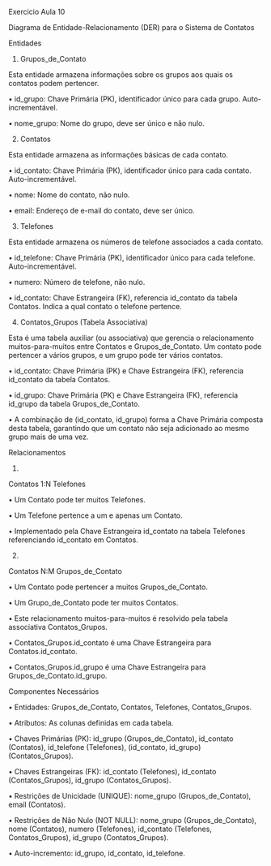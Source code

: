 Exercicio Aula 10

Diagrama de Entidade-Relacionamento (DER) para o Sistema de Contatos


Entidades

1. Grupos_de_Contato

Esta entidade armazena informações sobre os grupos aos quais os contatos podem pertencer.

•
id_grupo: Chave Primária (PK), identificador único para cada grupo. Auto-incrementável.

•
nome_grupo: Nome do grupo, deve ser único e não nulo.


2. Contatos

Esta entidade armazena as informações básicas de cada contato.

•
id_contato: Chave Primária (PK), identificador único para cada contato. Auto-incrementável.

•
nome: Nome do contato, não nulo.

•
email: Endereço de e-mail do contato, deve ser único.


3. Telefones

Esta entidade armazena os números de telefone associados a cada contato.

•
id_telefone: Chave Primária (PK), identificador único para cada telefone. Auto-incrementável.

•
numero: Número de telefone, não nulo.

•
id_contato: Chave Estrangeira (FK), referencia id_contato da tabela Contatos. Indica a qual contato o telefone pertence.


4. Contatos_Grupos (Tabela Associativa)

Esta é uma tabela auxiliar (ou associativa) que gerencia o relacionamento muitos-para-muitos entre Contatos e Grupos_de_Contato. Um contato pode pertencer a vários grupos, e um grupo pode ter vários contatos.

•
id_contato: Chave Primária (PK) e Chave Estrangeira (FK), referencia id_contato da tabela Contatos.

•
id_grupo: Chave Primária (PK) e Chave Estrangeira (FK), referencia id_grupo da tabela Grupos_de_Contato.

•
A combinação de (id_contato, id_grupo) forma a Chave Primária composta desta tabela, garantindo que um contato não seja adicionado ao mesmo grupo mais de uma vez.

Relacionamentos

1.
Contatos 1:N Telefones

•
Um Contato pode ter muitos Telefones.

•
Um Telefone pertence a um e apenas um Contato.

•
Implementado pela Chave Estrangeira id_contato na tabela Telefones referenciando id_contato em Contatos.



2.
Contatos N:M Grupos_de_Contato

•
Um Contato pode pertencer a muitos Grupos_de_Contato.

•
Um Grupo_de_Contato pode ter muitos Contatos.

•
Este relacionamento muitos-para-muitos é resolvido pela tabela associativa Contatos_Grupos.

•
Contatos_Grupos.id_contato é uma Chave Estrangeira para Contatos.id_contato.

•
Contatos_Grupos.id_grupo é uma Chave Estrangeira para Grupos_de_Contato.id_grupo.





Componentes Necessários

•
Entidades: Grupos_de_Contato, Contatos, Telefones, Contatos_Grupos.

•
Atributos: As colunas definidas em cada tabela.

•
Chaves Primárias (PK): id_grupo (Grupos_de_Contato), id_contato (Contatos), id_telefone (Telefones), (id_contato, id_grupo) (Contatos_Grupos).

•
Chaves Estrangeiras (FK): id_contato (Telefones), id_contato (Contatos_Grupos), id_grupo (Contatos_Grupos).

•
Restrições de Unicidade (UNIQUE): nome_grupo (Grupos_de_Contato), email (Contatos).

•
Restrições de Não Nulo (NOT NULL): nome_grupo (Grupos_de_Contato), nome (Contatos), numero (Telefones), id_contato (Telefones, Contatos_Grupos), id_grupo (Contatos_Grupos).

•
Auto-incremento: id_grupo, id_contato, id_telefone.


